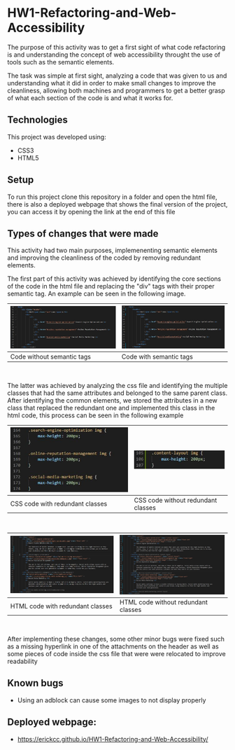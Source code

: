 # HW1-Refactoring-and-Web-Accessibility

The purpose of this activity was to get a first sight of what code refactoring is and understanding the concept of web accessibility throught the use of tools such as the semantic elements.

The task was simple at first sight, analyzing a code that was given to us and understanding what it did in order to make small changes to improve the cleanliness, allowing both machines and programmers to get a better grasp of what each section of the code is and what it works for.

## Technologies

This project was developed using:
* CSS3
* HTML5

## Setup

To run this project clone this repository in a folder and open the html file, there is also a deployed webpage that shows the final version of the project, you can access it by opening the link at the end of this file

## Types of changes that were made

This activity had two main purposes, implemenenting semantic elements and improving the cleanliness of the coded by removing redundant elements.

The first part of this activity was achieved by identifying the core sections of the code in the html file and replacing the "div" tags with their proper semantic tag. An example can be seen in the following image.

|![Code without semantic tags](assets/images/code-without-semantics.JPG)   | ![Code without semantic tags](assets/images/code-with-semantics.JPG) |
| ------------- | ------------- |
| Code without semantic tags  | Code with semantic tags  |

&nbsp;

The latter was achieved by analyzing the css file and identifying the multiple classes that had the same attributes and belonged to the same parent class. After identifying the common elements, we stored the attributes in a new class that replaced the redundant one and implemented this class in the html code, this process can be seen in the following example

|![Code with redundant classes](assets/images/code-redundant.JPG)   | ![Code without redundant classes](assets/images/code-non-redundant.JPG) |
| ------------- | ------------- |
| CSS code with redundant classes  | CSS code without redundant classes  |

&nbsp;

|![Original HTML code](assets/images/code-original-html.JPG)   | ![Code without redundant classes](assets/images/code-fixed-html.JPG) |
| ------------- | ------------- |
| HTML code with redundant classes  | HTML code without redundant classes  |

&nbsp;

After implementing these changes, some other minor bugs were fixed such as a missing hyperlink in one of the attachments on the header as well as some pieces of code inside the css file that were were relocated to improve readability

## Known bugs

* Using an adblock can cause some images to not display properly



## Deployed webpage:
* https://erickcc.github.io/HW1-Refactoring-and-Web-Accessibility/
